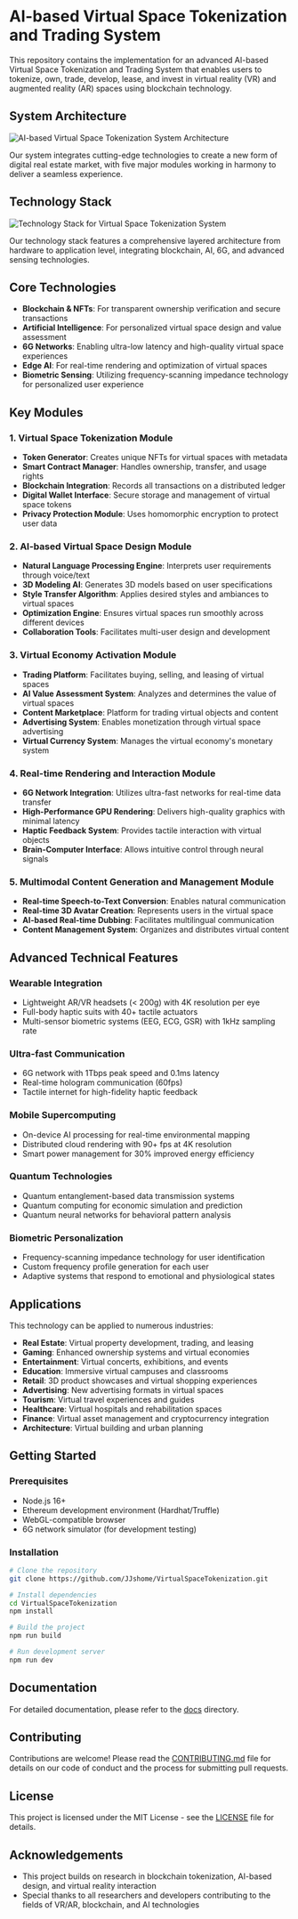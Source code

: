 # AI-based Virtual Space Tokenization and Trading System

This repository contains the implementation for an advanced AI-based Virtual Space Tokenization and Trading System that enables users to tokenize, own, trade, develop, lease, and invest in virtual reality (VR) and augmented reality (AR) spaces using blockchain technology.

## System Architecture

![AI-based Virtual Space Tokenization System Architecture](doc/images/system_architecture.svg)

Our system integrates cutting-edge technologies to create a new form of digital real estate market, with five major modules working in harmony to deliver a seamless experience.

## Technology Stack

![Technology Stack for Virtual Space Tokenization System](doc/images/technology_stack.svg)

Our technology stack features a comprehensive layered architecture from hardware to application level, integrating blockchain, AI, 6G, and advanced sensing technologies.

## Core Technologies

- **Blockchain & NFTs**: For transparent ownership verification and secure transactions
- **Artificial Intelligence**: For personalized virtual space design and value assessment
- **6G Networks**: Enabling ultra-low latency and high-quality virtual space experiences
- **Edge AI**: For real-time rendering and optimization of virtual spaces
- **Biometric Sensing**: Utilizing frequency-scanning impedance technology for personalized user experience

## Key Modules

### 1. Virtual Space Tokenization Module

- **Token Generator**: Creates unique NFTs for virtual spaces with metadata
- **Smart Contract Manager**: Handles ownership, transfer, and usage rights
- **Blockchain Integration**: Records all transactions on a distributed ledger
- **Digital Wallet Interface**: Secure storage and management of virtual space tokens
- **Privacy Protection Module**: Uses homomorphic encryption to protect user data

### 2. AI-based Virtual Space Design Module

- **Natural Language Processing Engine**: Interprets user requirements through voice/text
- **3D Modeling AI**: Generates 3D models based on user specifications
- **Style Transfer Algorithm**: Applies desired styles and ambiances to virtual spaces
- **Optimization Engine**: Ensures virtual spaces run smoothly across different devices
- **Collaboration Tools**: Facilitates multi-user design and development

### 3. Virtual Economy Activation Module

- **Trading Platform**: Facilitates buying, selling, and leasing of virtual spaces
- **AI Value Assessment System**: Analyzes and determines the value of virtual spaces
- **Content Marketplace**: Platform for trading virtual objects and content
- **Advertising System**: Enables monetization through virtual space advertising
- **Virtual Currency System**: Manages the virtual economy's monetary system

### 4. Real-time Rendering and Interaction Module

- **6G Network Integration**: Utilizes ultra-fast networks for real-time data transfer
- **High-Performance GPU Rendering**: Delivers high-quality graphics with minimal latency
- **Haptic Feedback System**: Provides tactile interaction with virtual objects
- **Brain-Computer Interface**: Allows intuitive control through neural signals

### 5. Multimodal Content Generation and Management Module

- **Real-time Speech-to-Text Conversion**: Enables natural communication 
- **Real-time 3D Avatar Creation**: Represents users in the virtual space
- **AI-based Real-time Dubbing**: Facilitates multilingual communication
- **Content Management System**: Organizes and distributes virtual content

## Advanced Technical Features

### Wearable Integration
- Lightweight AR/VR headsets (< 200g) with 4K resolution per eye
- Full-body haptic suits with 40+ tactile actuators
- Multi-sensor biometric systems (EEG, ECG, GSR) with 1kHz sampling rate

### Ultra-fast Communication
- 6G network with 1Tbps peak speed and 0.1ms latency
- Real-time hologram communication (60fps)
- Tactile internet for high-fidelity haptic feedback

### Mobile Supercomputing
- On-device AI processing for real-time environmental mapping
- Distributed cloud rendering with 90+ fps at 4K resolution
- Smart power management for 30% improved energy efficiency

### Quantum Technologies
- Quantum entanglement-based data transmission systems
- Quantum computing for economic simulation and prediction
- Quantum neural networks for behavioral pattern analysis

### Biometric Personalization
- Frequency-scanning impedance technology for user identification
- Custom frequency profile generation for each user
- Adaptive systems that respond to emotional and physiological states

## Applications

This technology can be applied to numerous industries:

- **Real Estate**: Virtual property development, trading, and leasing
- **Gaming**: Enhanced ownership systems and virtual economies
- **Entertainment**: Virtual concerts, exhibitions, and events
- **Education**: Immersive virtual campuses and classrooms
- **Retail**: 3D product showcases and virtual shopping experiences
- **Advertising**: New advertising formats in virtual spaces
- **Tourism**: Virtual travel experiences and guides
- **Healthcare**: Virtual hospitals and rehabilitation spaces
- **Finance**: Virtual asset management and cryptocurrency integration
- **Architecture**: Virtual building and urban planning

## Getting Started

### Prerequisites
- Node.js 16+
- Ethereum development environment (Hardhat/Truffle)
- WebGL-compatible browser
- 6G network simulator (for development testing)

### Installation
```bash
# Clone the repository
git clone https://github.com/JJshome/VirtualSpaceTokenization.git

# Install dependencies
cd VirtualSpaceTokenization
npm install

# Build the project
npm run build

# Run development server
npm run dev
```

## Documentation

For detailed documentation, please refer to the [docs](doc/) directory.

## Contributing

Contributions are welcome! Please read the [CONTRIBUTING.md](CONTRIBUTING.md) file for details on our code of conduct and the process for submitting pull requests.

## License

This project is licensed under the MIT License - see the [LICENSE](LICENSE) file for details.

## Acknowledgements

- This project builds on research in blockchain tokenization, AI-based design, and virtual reality interaction
- Special thanks to all researchers and developers contributing to the fields of VR/AR, blockchain, and AI technologies